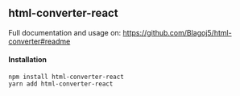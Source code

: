 ## html-converter-react

Full documentation and usage on: https://github.com/Blagoj5/html-converter#readme

#### Installation

```
npm install html-converter-react
yarn add html-converter-react
```
